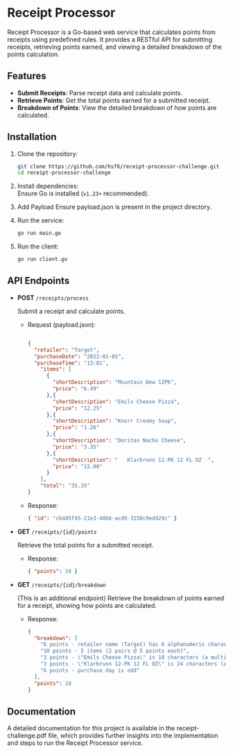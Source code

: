 
# Receipt Processor

Receipt Processor is a Go-based web service that calculates points from receipts using predefined rules. It provides a RESTful API for submitting receipts, retrieving points earned, and viewing a detailed breakdown of the points calculation.

## Features
- **Submit Receipts**: Parse receipt data and calculate points.
- **Retrieve Points**: Get the total points earned for a submitted receipt.
- **Breakdown of Points**: View the detailed breakdown of how points are calculated.

## Installation
1. Clone the repository:  
   ```bash
   git clone https://github.com/hsf6/receipt-processor-challenge.git
   cd receipt-processor-challenge
   ```
2. Install dependencies:  
   Ensure Go is installed (`v1.23+` recommended).  

3. Add Payload
   Ensure payload.json is present in the project directory.

4. Run the service:  
   ```bash
   go run main.go
   ```
5. Run the client:  
   ```bash
   go run client.go
   ```

## API Endpoints

- **POST** `/receipts/process`
  
  Submit a receipt and calculate points.  
  - Request (payload.json):  
    ```json

    {
      "retailer": "Target",
      "purchaseDate": "2022-01-01",
      "purchaseTime": "13:01",
        "items": [
          {
            "shortDescription": "Mountain Dew 12PK",
            "price": "6.49"
          },{
            "shortDescription": "Emils Cheese Pizza",
            "price": "12.25"
          },{
            "shortDescription": "Knorr Creamy Soup",
            "price": "1.26"
          },{
            "shortDescription": "Doritos Nacho Cheese",
            "price": "3.35"
          },{
            "shortDescription": "   Klarbrunn 12-PK 12 FL OZ  ",
            "price": "12.00"
          }
        ],
        "total": "35.35"
    }

    ```
  - Response:  
    ```json
    { "id": "cb445f45-21e3-48b6-acd9-3150c9ed429c" }
    ```

- **GET** `/receipts/{id}/points`
  
  Retrieve the total points for a submitted receipt.  
  - Response:  
    ```json
    { "points": 28 }
    ```

- **GET** `/receipts/{id}/breakdown`

  (This is an additional endpoint)
  Retrieve the breakdown of points earned for a receipt, showing how points are calculated.  
  - Response:  
    ```json
    {
      "breakdown": [
        "6 points - retailer name (Target) has 6 alphanumeric characters",
        "10 points - 5 items (2 pairs @ 5 points each)",
        "3 points - \"Emils Cheese Pizza\" is 18 characters (a multiple of 3), item price 12.25 * 0.2 = 2.45 which is rounded to: 3 points",
        "3 points - \"Klarbrunn 12-PK 12 FL OZ\" is 24 characters (a multiple of 3), item price 12.00 * 0.2 = 2.40 which is rounded to: 3 points",
        "6 points - purchase day is odd"
      ],
      "points": 28
    }
    ```
## Documentation
A detailed documentation for this project is available in the receipt-challenge.pdf file, which provides further insights into the implementation and steps to run the Receipt Processor service.
